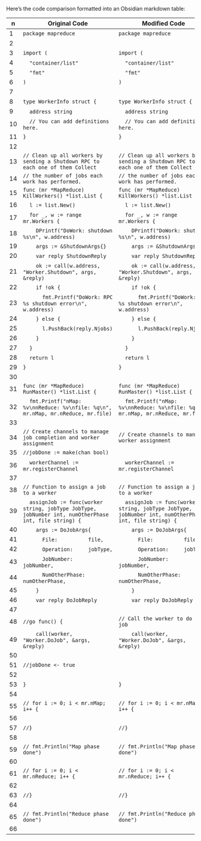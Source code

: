 Here’s the code comparison formatted into an Obsidian markdown table:


| n   | Original Code                                                                                                   | Modified Code                                                                                                  |
| --- | --------------------------------------------------------------------------------------------------------------- | -------------------------------------------------------------------------------------------------------------- |
| 1   | `package mapreduce`                                                                                             | `package mapreduce`                                                                                            |
| 2   |                                                                                                                 |                                                                                                                |
| 3   | `import (`                                                                                                      | `import (`                                                                                                     |
| 4   | &nbsp;&nbsp;&nbsp;&nbsp;`"container/list"`                                                                     | &nbsp;&nbsp;&nbsp;&nbsp;`"container/list"`                                                                    |
| 5   | &nbsp;&nbsp;&nbsp;&nbsp;`"fmt"`                                                                                | &nbsp;&nbsp;&nbsp;&nbsp;`"fmt"`                                                                               |
| 6   | `)`                                                                                                            | `)`                                                                                                            |
| 7   |                                                                                                                 |                                                                                                                |
| 8   | `type WorkerInfo struct {`                                                                                      | `type WorkerInfo struct {`                                                                                     |
| 9   | &nbsp;&nbsp;&nbsp;&nbsp;`address string`                                                                       | &nbsp;&nbsp;&nbsp;&nbsp;`address string`                                                                      |
| 10  | &nbsp;&nbsp;&nbsp;&nbsp;`// You can add definitions here.`                                                     | &nbsp;&nbsp;&nbsp;&nbsp;`// You can add definitions here.`                                                    |
| 11  | `}`                                                                                                            | `}`                                                                                                            |
| 12  |                                                                                                                 |                                                                                                                |
| 13  | `// Clean up all workers by sending a Shutdown RPC to each one of them Collect`                                 | `// Clean up all workers by sending a Shutdown RPC to each one of them Collect`                                |
| 14  | `// the number of jobs each work has performed.`                                                               | `// the number of jobs each work has performed.`                                                              |
| 15  | `func (mr *MapReduce) KillWorkers() *list.List {`                                                              | `func (mr *MapReduce) KillWorkers() *list.List {`                                                             |
| 16  | &nbsp;&nbsp;&nbsp;&nbsp;`l := list.New()`                                                                      | &nbsp;&nbsp;&nbsp;&nbsp;`l := list.New()`                                                                     |
| 17  | &nbsp;&nbsp;&nbsp;&nbsp;`for _, w := range mr.Workers {`                                                       | &nbsp;&nbsp;&nbsp;&nbsp;`for _, w := range mr.Workers {`                                                      |
| 18  | &nbsp;&nbsp;&nbsp;&nbsp;&nbsp;&nbsp;&nbsp;&nbsp;`DPrintf("DoWork: shutdown %s\n", w.address)`                  | &nbsp;&nbsp;&nbsp;&nbsp;&nbsp;&nbsp;&nbsp;&nbsp;`DPrintf("DoWork: shutdown %s\n", w.address)`                 |
| 19  | &nbsp;&nbsp;&nbsp;&nbsp;&nbsp;&nbsp;&nbsp;&nbsp;`args := &ShutdownArgs{}`                                      | &nbsp;&nbsp;&nbsp;&nbsp;&nbsp;&nbsp;&nbsp;&nbsp;`args := &ShutdownArgs{}`                                     |
| 20  | &nbsp;&nbsp;&nbsp;&nbsp;&nbsp;&nbsp;&nbsp;&nbsp;`var reply ShutdownReply`                                      | &nbsp;&nbsp;&nbsp;&nbsp;&nbsp;&nbsp;&nbsp;&nbsp;`var reply ShutdownReply`                                     |
| 21  | &nbsp;&nbsp;&nbsp;&nbsp;&nbsp;&nbsp;&nbsp;&nbsp;`ok := call(w.address, "Worker.Shutdown", args, &reply)`       | &nbsp;&nbsp;&nbsp;&nbsp;&nbsp;&nbsp;&nbsp;&nbsp;`ok := call(w.address, "Worker.Shutdown", args, &reply)`      |
| 22  | &nbsp;&nbsp;&nbsp;&nbsp;&nbsp;&nbsp;&nbsp;&nbsp;`if !ok {`                                                     | &nbsp;&nbsp;&nbsp;&nbsp;&nbsp;&nbsp;&nbsp;&nbsp;`if !ok {`                                                    |
| 23  | &nbsp;&nbsp;&nbsp;&nbsp;&nbsp;&nbsp;&nbsp;&nbsp;&nbsp;&nbsp;&nbsp;&nbsp;`fmt.Printf("DoWork: RPC %s shutdown error\n", w.address)` | &nbsp;&nbsp;&nbsp;&nbsp;&nbsp;&nbsp;&nbsp;&nbsp;&nbsp;&nbsp;&nbsp;&nbsp;`fmt.Printf("DoWork: RPC %s shutdown error\n", w.address)` |
| 24  | &nbsp;&nbsp;&nbsp;&nbsp;&nbsp;&nbsp;&nbsp;&nbsp;`} else {`                                                     | &nbsp;&nbsp;&nbsp;&nbsp;&nbsp;&nbsp;&nbsp;&nbsp;`} else {`                                                    |
| 25  | &nbsp;&nbsp;&nbsp;&nbsp;&nbsp;&nbsp;&nbsp;&nbsp;&nbsp;&nbsp;&nbsp;&nbsp;`l.PushBack(reply.Njobs)`              | &nbsp;&nbsp;&nbsp;&nbsp;&nbsp;&nbsp;&nbsp;&nbsp;&nbsp;&nbsp;&nbsp;&nbsp;`l.PushBack(reply.Njobs)`             |
| 26  | &nbsp;&nbsp;&nbsp;&nbsp;&nbsp;&nbsp;&nbsp;&nbsp;`}`                                                            | &nbsp;&nbsp;&nbsp;&nbsp;&nbsp;&nbsp;&nbsp;&nbsp;`}`                                                           |
| 27  | &nbsp;&nbsp;&nbsp;&nbsp;`}`                                                                                    | &nbsp;&nbsp;&nbsp;&nbsp;`}`                                                                                   |
| 28  | &nbsp;&nbsp;&nbsp;&nbsp;`return l`                                                                             | &nbsp;&nbsp;&nbsp;&nbsp;`return l`                                                                            |
| 29  | `}`                                                                                                            | `}`                                                                                                            |
| 30  |                                                                                                                 |                                                                                                                |
| 31  | `func (mr *MapReduce) RunMaster() *list.List {`                                                                | `func (mr *MapReduce) RunMaster() *list.List {`                                                               |
| 32  | &nbsp;&nbsp;&nbsp;&nbsp;`fmt.Printf("nMap: %v\nnReduce: %v\nfile: %q\n", mr.nMap, mr.nReduce, mr.file)`        | &nbsp;&nbsp;&nbsp;&nbsp;`fmt.Printf("nMap: %v\nnReduce: %v\nfile: %q\n", mr.nMap, mr.nReduce, mr.file)`       |
| 33  |                                                                                                                 |                                                                                                                |
| 34  | `// Create channels to manage job completion and worker assignment`                                            | `// Create channels to manage worker assignment`                                                              |
| 35  | `//jobDone := make(chan bool)`                                                                                 |                                                                                                                |
| 36  | &nbsp;&nbsp;&nbsp;&nbsp;`workerChannel := mr.registerChannel`                                                  | &nbsp;&nbsp;&nbsp;&nbsp;`workerChannel := mr.registerChannel`                                                 |
| 37  |                                                                                                                 |                                                                                                                |
| 38  | `// Function to assign a job to a worker`                                                                      | `// Function to assign a job to a worker`                                                                     |
| 39  | &nbsp;&nbsp;&nbsp;&nbsp;`assignJob := func(worker string, jobType JobType, jobNumber int, numOtherPhase int, file string) {` | &nbsp;&nbsp;&nbsp;&nbsp;`assignJob := func(worker string, jobType JobType, jobNumber int, numOtherPhase int, file string) {` |
| 40  | &nbsp;&nbsp;&nbsp;&nbsp;&nbsp;&nbsp;&nbsp;&nbsp;`args := DoJobArgs{`                                           | &nbsp;&nbsp;&nbsp;&nbsp;&nbsp;&nbsp;&nbsp;&nbsp;`args := DoJobArgs{`                                          |
| 41  | &nbsp;&nbsp;&nbsp;&nbsp;&nbsp;&nbsp;&nbsp;&nbsp;&nbsp;&nbsp;&nbsp;&nbsp;`File:          file,`                 | &nbsp;&nbsp;&nbsp;&nbsp;&nbsp;&nbsp;&nbsp;&nbsp;&nbsp;&nbsp;&nbsp;&nbsp;`File:          file,`                |
| 42  | &nbsp;&nbsp;&nbsp;&nbsp;&nbsp;&nbsp;&nbsp;&nbsp;&nbsp;&nbsp;&nbsp;&nbsp;`Operation:     jobType,`              | &nbsp;&nbsp;&nbsp;&nbsp;&nbsp;&nbsp;&nbsp;&nbsp;&nbsp;&nbsp;&nbsp;&nbsp;`Operation:     jobType,`             |
| 43  | &nbsp;&nbsp;&nbsp;&nbsp;&nbsp;&nbsp;&nbsp;&nbsp;&nbsp;&nbsp;&nbsp;&nbsp;`JobNumber:     jobNumber,`            | &nbsp;&nbsp;&nbsp;&nbsp;&nbsp;&nbsp;&nbsp;&nbsp;&nbsp;&nbsp;&nbsp;&nbsp;`JobNumber:     jobNumber,`           |
| 44  | &nbsp;&nbsp;&nbsp;&nbsp;&nbsp;&nbsp;&nbsp;&nbsp;&nbsp;&nbsp;&nbsp;&nbsp;`NumOtherPhase: numOtherPhase,`        | &nbsp;&nbsp;&nbsp;&nbsp;&nbsp;&nbsp;&nbsp;&nbsp;&nbsp;&nbsp;&nbsp;&nbsp;`NumOtherPhase: numOtherPhase,`       |
| 45  | &nbsp;&nbsp;&nbsp;&nbsp;&nbsp;&nbsp;&nbsp;&nbsp;`}`                                                            | &nbsp;&nbsp;&nbsp;&nbsp;&nbsp;&nbsp;&nbsp;&nbsp;`}`                                                           |
| 46  | &nbsp;&nbsp;&nbsp;&nbsp;&nbsp;&nbsp;&nbsp;&nbsp;`var reply DoJobReply`                                         | &nbsp;&nbsp;&nbsp;&nbsp;&nbsp;&nbsp;&nbsp;&nbsp;`var reply DoJobReply`                                        |
| 47  |                                                                                                                 |                                                                                                                |
| 48  | `//go func() {`                                                                                                | `// Call the worker to do the job`                                                                            |
| 49  | &nbsp;&nbsp;&nbsp;&nbsp;&nbsp;&nbsp;&nbsp;&nbsp;`call(worker, "Worker.DoJob", &args, &reply)`                  | &nbsp;&nbsp;&nbsp;&nbsp;&nbsp;&nbsp;&nbsp;&nbsp;`call(worker, "Worker.DoJob", &args, &reply)`                 |
| 50  |                                                                                                                 |                                                                                                                |
| 51  | `//jobDone <- true`                                                                                            |                                                                                                                |
| 52  |                                                                                                                 |                                                                                                                |
| 53  | `}`                                                                                                            | `}`                                                                                                            |
| 54  |                                                                                                                 |                                                                                                                |
| 55  | `// for i := 0; i < mr.nMap; i++ {`                                                                            | `// for i := 0; i < mr.nMap; i++ {`                                                                           |
| 56  |                                                                                                                 |                                                                                                                |
| 57  | `//}`                                                                                                          | `//}`                                                                                                          |
| 58  |                                                                                                                 |                                                                                                                |
| 59  | `// fmt.Println("Map phase done")`                                                                             | `// fmt.Println("Map phase done")`                                                                            |
| 60  |                                                                                                                 |                                                                                                                |
| 61  | `// for i := 0; i < mr.nReduce; i++ {`                                                                         | `// for i := 0; i < mr.nReduce; i++ {`                                                                        |
| 62  |                                                                                                                 |                                                                                                                |
| 63  | `//}`                                                                                                          | `//}`                                                                                                          |
| 64  |                                                                                                                 |                                                                                                                |
| 65  | `// fmt.Println("Reduce phase done")`                                                                          | `// fmt.Println("Reduce phase done")`                                                                         |
| 66  |                                                                                                                 |                                                                                                                |
